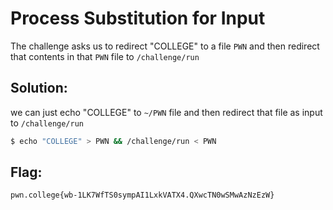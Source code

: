 # Process Substitution for Input

The challenge asks us to redirect "COLLEGE" to a file `PWN` and then redirect that contents in that `PWN` file to `/challenge/run`

## Solution:

we can just echo "COLLEGE" to `~/PWN` file  and  then redirect that file as input to `/challenge/run`

```sh
$ echo "COLLEGE" > PWN && /challenge/run < PWN
```

## Flag: 

```
pwn.college{wb-1LK7WfTS0sympAI1LxkVATX4.QXwcTN0wSMwAzNzEzW}
```



